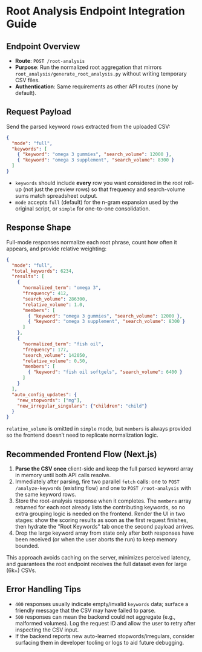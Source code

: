 # Root Analysis Endpoint Integration Guide

## Endpoint Overview
- **Route**: `POST /root-analysis`
- **Purpose**: Run the normalized root aggregation that mirrors `root_analysis/generate_root_analysis.py` without writing temporary CSV files.
- **Authentication**: Same requirements as other API routes (none by default).

## Request Payload
Send the parsed keyword rows extracted from the uploaded CSV:

```json
{
  "mode": "full",
  "keywords": [
    { "keyword": "omega 3 gummies", "search_volume": 12000 },
    { "keyword": "omega 3 supplement", "search_volume": 8300 }
  ]
}
```

- `keywords` should include **every** row you want considered in the root roll-up (not just the preview rows) so that frequency and search-volume sums match spreadsheet output.
- `mode` accepts `full` (default) for the n-gram expansion used by the original script, or `simple` for one-to-one consolidation.

## Response Shape
Full-mode responses normalize each root phrase, count how often it appears, and provide relative weighting:

```json
{
  "mode": "full",
  "total_keywords": 6234,
  "results": [
    {
      "normalized_term": "omega 3",
      "frequency": 412,
      "search_volume": 286300,
      "relative_volume": 1.0,
      "members": [
        { "keyword": "omega 3 gummies", "search_volume": 12000 },
        { "keyword": "omega 3 supplement", "search_volume": 8300 }
      ]
    },
    {
      "normalized_term": "fish oil",
      "frequency": 177,
      "search_volume": 142050,
      "relative_volume": 0.50,
      "members": [
        { "keyword": "fish oil softgels", "search_volume": 6400 }
      ]
    }
  ],
  "auto_config_updates": {
    "new_stopwords": ["mg"],
    "new_irregular_singulars": {"children": "child"}
  }
}
```

`relative_volume` is omitted in `simple` mode, but `members` is always provided so the frontend doesn’t need to replicate normalization logic.

## Recommended Frontend Flow (Next.js)
1. **Parse the CSV once** client-side and keep the full parsed keyword array in memory until both API calls resolve.
2. Immediately after parsing, fire two parallel `fetch` calls: one to `POST /analyze-keywords` (existing flow) and one to `POST /root-analysis` with the same keyword rows.
3. Store the root-analysis response when it completes. The `members` array returned for each root already lists the contributing keywords, so no extra grouping logic is needed on the frontend. Render the UI in two stages: show the scoring results as soon as the first request finishes, then hydrate the "Root Keywords" tab once the second payload arrives.
4. Drop the large keyword array from state only after both responses have been received (or when the user aborts the run) to keep memory bounded.

This approach avoids caching on the server, minimizes perceived latency, and guarantees the root endpoint receives the full dataset even for large (6k+) CSVs.

## Error Handling Tips
- `400` responses usually indicate empty/invalid `keywords` data; surface a friendly message that the CSV may have failed to parse.
- `500` responses can mean the backend could not aggregate (e.g., malformed volumes). Log the request ID and allow the user to retry after inspecting the CSV input.
- If the backend reports new auto-learned stopwords/irregulars, consider surfacing them in developer tooling or logs to aid future debugging.
